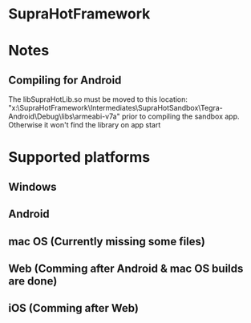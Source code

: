 SupraHotFramework
====

# Notes
## Compiling for Android
The libSupraHotLib.so must be moved to this location: "x:\SupraHotFramework\Intermediates\SupraHotSandbox\Tegra-Android\Debug\libs\armeabi-v7a\" prior to compiling the sandbox app.
Otherwise it won't find the library on app start

# Supported platforms
## Windows
## Android
## mac OS (Currently missing some files)
## Web	(Comming after Android & mac OS builds are done)
## iOS	(Comming after Web)